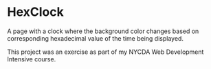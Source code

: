 <h1>HexClock</h1>
<p>A page with a clock where the background color changes based on corresponding hexadecimal value of the time being displayed.</p>
<p>This project was an exercise as part of my NYCDA Web Development Intensive course.</p>
